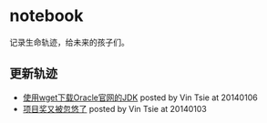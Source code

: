 notebook
========

记录生命轨迹，给未来的孩子们。


更新轨迹
----
* [使用wget下载Oracle官网的JDK](https://github.com/vintsie/notebook/blob/master/_2014/_2014_01_06_wget_java_using_sh.md) posted by Vin Tsie at 20140106
* [项目奖又被忽悠了](https://github.com/vintsie/notebook/blob/master/_2014/_2014_01_03_%E9%A1%B9%E7%9B%AE%E5%A5%96%E5%8F%88%E8%A2%AB%E5%BF%BD%E6%82%A0%E4%BA%86.md "项目奖又被忽悠了")   posted by Vin Tsie at 20140103
